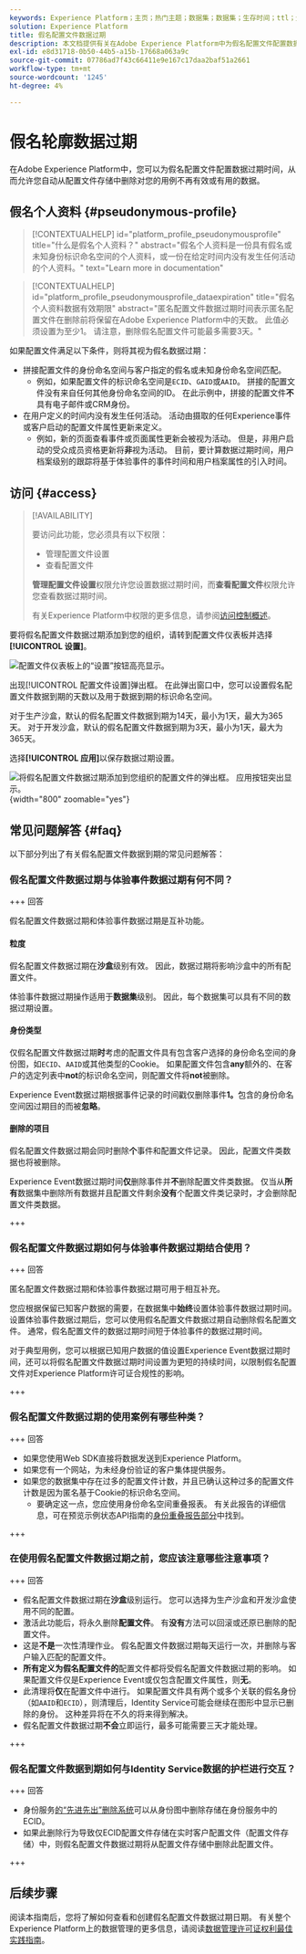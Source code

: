 ```yaml
---
keywords: Experience Platform；主页；热门主题；数据集；数据集；生存时间；ttl；生存时间；假名；假名配置文件；数据过期；过期；
solution: Experience Platform
title: 假名配置文件数据过期
description: 本文档提供有关在Adobe Experience Platform中为假名配置文件配置数据过期的一般指导。
exl-id: e8d31718-0b50-44b5-a15b-17668a063a9c
source-git-commit: 07786ad7f43c66411e9e167c17daa2baf51a2661
workflow-type: tm+mt
source-wordcount: '1245'
ht-degree: 4%

---
```


# 假名轮廓数据过期

在Adobe Experience Platform中，您可以为假名配置文件配置数据过期时间，从而允许您自动从配置文件存储中删除对您的用例不再有效或有用的数据。

## 假名个人资料 {#pseudonymous-profile}

>[!CONTEXTUALHELP]
>id="platform_profile_pseudonymousprofile"
>title="什么是假名个人资料？"
>abstract="假名个人资料是一份具有假名或未知身份标识命名空间的个人资料，或一份在给定时间内没有发生任何活动的个人资料。"
>text="Learn more in documentation"

>[!CONTEXTUALHELP]
>id="platform_profile_pseudonymousprofile_dataexpiration"
>title="假名个人资料数据有效期限"
>abstract="匿名配置文件数据过期时间表示匿名配置文件在删除前将保留在Adobe Experience Platform中的天数。 此值必须设置为至少1。 请注意，删除假名配置文件可能最多需要3天。"

如果配置文件满足以下条件，则将其视为假名数据过期：

- 拼接配置文件的身份命名空间与客户指定的假名或未知身份命名空间匹配。
   - 例如，如果配置文件的标识命名空间是`ECID`、`GAID`或`AAID`。 拼接的配置文件没有来自任何其他身份命名空间的ID。 在此示例中，拼接的配置文件&#x200B;**不**&#x200B;具有电子邮件或CRM身份。
- 在用户定义的时间内没有发生任何活动。 活动由摄取的任何Experience事件或客户启动的配置文件属性更新来定义。
   - 例如，新的页面查看事件或页面属性更新会被视为活动。 但是，非用户启动的受众成员资格更新将&#x200B;**非**&#x200B;视为活动。 目前，要计算数据过期时间，用户档案级别的跟踪将基于体验事件的事件时间和用户档案属性的引入时间。

## 访问 {#access}

>[!AVAILABILITY]
>
>要访问此功能，您必须具有以下权限：
>
>- 管理配置文件设置
>- 查看配置文件
>
>**管理配置文件设置**&#x200B;权限允许您设置数据过期时间，而&#x200B;**查看配置文件**&#x200B;权限允许您查看数据过期时间。
>
>有关Experience Platform中权限的更多信息，请参阅[访问控制概述](../access-control/home.md#permissions)。

要将假名配置文件数据过期添加到您的组织，请转到配置文件仪表板并选择&#x200B;**[!UICONTROL 设置]**。

![配置文件仪表板上的“设置”按钮高亮显示。](./images/pseudonymous-profiles/profile-settings.png)

出现[!UICONTROL 配置文件设置]弹出框。 在此弹出窗口中，您可以设置假名配置文件数据到期的天数以及用于数据到期的标识命名空间。

对于生产沙盒，默认的假名配置文件数据到期为14天，最小为1天，最大为365天。 对于开发沙盒，默认的假名配置文件数据到期为3天，最小为1天，最大为365天。

选择&#x200B;**[!UICONTROL 应用]**&#x200B;以保存数据过期设置。

![将假名配置文件数据过期添加到您组织的配置文件的弹出框。 应用按钮突出显示。](./images/pseudonymous-profiles/profile-settings-data-expiry.png){width="800" zoomable="yes"}

## 常见问题解答 {#faq}

以下部分列出了有关假名配置文件数据到期的常见问题解答：

### 假名配置文件数据过期与体验事件数据过期有何不同？

+++ 回答

假名配置文件数据过期和体验事件数据过期是互补功能。

#### 粒度

假名配置文件数据过期在&#x200B;**沙盒**&#x200B;级别有效。 因此，数据过期将影响沙盒中的所有配置文件。

体验事件数据过期操作适用于&#x200B;**数据集**&#x200B;级别。 因此，每个数据集可以具有不同的数据过期设置。

#### 身份类型

仅假名配置文件数据过期&#x200B;**时**&#x200B;考虑的配置文件具有包含客户选择的身份命名空间的身份图，如`ECID`、`AAID`或其他类型的Cookie。 如果配置文件包含&#x200B;**any**&#x200B;额外的、在客户的选定列表中&#x200B;**not**&#x200B;的标识命名空间，则配置文件将&#x200B;**not**&#x200B;被删除。

Experience Event数据过期根据事件记录的时间戳仅删除事件&#x200B;**1。**&#x200B;包含的身份命名空间因过期目的而被&#x200B;**忽略**。

#### 删除的项目

假名配置文件数据过期会同时删除&#x200B;**个**&#x200B;事件和配置文件记录。 因此，配置文件类数据也将被删除。

Experience Event数据过期时间&#x200B;**仅**&#x200B;删除事件并&#x200B;**不**&#x200B;删除配置文件类数据。 仅当从&#x200B;**所有**&#x200B;数据集中删除所有数据并且配置文件剩余&#x200B;**没有**&#x200B;个配置文件类记录时，才会删除配置文件类数据。

+++

### 假名配置文件数据过期如何与体验事件数据过期结合使用？

+++ 回答

匿名配置文件数据过期和体验事件数据过期可用于相互补充。

您应根据保留已知客户数据的需要，在数据集中&#x200B;**始终**&#x200B;设置体验事件数据过期时间。 设置体验事件数据过期后，您可以使用假名配置文件数据过期自动删除假名配置文件。 通常，假名配置文件的数据过期时间短于体验事件的数据过期时间。

对于典型用例，您可以根据已知用户数据的值设置Experience Event数据过期时间，还可以将假名配置文件数据过期时间设置为更短的持续时间，以限制假名配置文件对Experience Platform许可证合规性的影响。

+++

### 假名配置文件数据过期的使用案例有哪些种类？

+++ 回答

- 如果您使用Web SDK直接将数据发送到Experience Platform。
- 如果您有一个网站，为未经身份验证的客户集体提供服务。
- 如果您的数据集中存在过多的配置文件计数，并且已确认这种过多的配置文件计数是因为匿名基于Cookie的标识命名空间。
   - 要确定这一点，您应使用身份命名空间重叠报表。 有关此报告的详细信息，可在预览示例状态API指南的[身份重叠报告部分](./api/preview-sample-status.md#identity-overlap-report)中找到。

+++

### 在使用假名配置文件数据过期之前，您应该注意哪些注意事项？

+++ 回答

- 假名配置文件数据过期在&#x200B;**沙盒**&#x200B;级别运行。 您可以选择为生产沙盒和开发沙盒使用不同的配置。
- 激活此功能后，将永久删除&#x200B;**配置文件**。 有&#x200B;**没有**&#x200B;方法可以回滚或还原已删除的配置文件。
- 这是&#x200B;**不是**&#x200B;一次性清理作业。 假名配置文件数据过期每天运行一次，并删除与客户输入匹配的配置文件。
- **所有定义为假名配置文件的**&#x200B;配置文件都将受假名配置文件数据过期的影响。 如果配置文件仅是Experience Event或仅包含配置文件属性，则&#x200B;**无**。
- 此清理将&#x200B;**仅**&#x200B;在配置文件中进行。 如果配置文件具有两个或多个关联的假名身份（如`AAID`和`ECID`），则清理后，Identity Service可能会继续在图形中显示已删除的身份。 这种差异将在不久的将来得到解决。
- 假名配置文件数据过期&#x200B;**不会**&#x200B;立即运行，最多可能需要三天才能处理。

+++

### 假名配置文件数据到期如何与Identity Service数据的护栏进行交互？

+++ 回答

- 身份服务[的“先进先出”删除系统](../identity-service/guardrails.md)可以从身份图中删除存储在身份服务中的ECID。
- 如果此删除行为导致仅ECID配置文件存储在实时客户配置文件（配置文件存储）中，则假名配置文件数据过期将从配置文件存储中删除此配置文件。

+++

## 后续步骤

阅读本指南后，您将了解如何查看和创建假名配置文件数据过期日期。 有关整个Experience Platform上的数据管理的更多信息，请阅读[数据管理许可证权利最佳实践指南](../landing/license-usage-and-guardrails/data-management-best-practices.md)。
